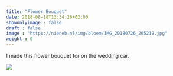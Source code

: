```yaml
---
title: "Flower Bouquet"
date: 2018-08-18T13:34:26+02:00
showonlyimage : false
draft : false
image : "https://nieneb.nl/img/bloem/IMG_20180726_205219.jpg"
weight : 0
---
```


I made this flower bouquet for on the wedding car.

<!--more-->

<!-- <img src="http://beta.nieneb.nl/img/bloem/IMG_20180726_205219.jpg"> -->

<img src="{{< baseurl >}}img/bloem/IMG_20180727_171458.jpg">


